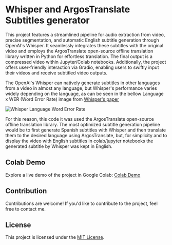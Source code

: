# Whisper and ArgosTranslate Subtitles generator
This project features a streamlined pipeline for audio extraction from video, precise segmentation, and automatic English subtitle generation through OpenAI's Whisper. It seamlessly integrates these subtitles with the original video and employs the ArgosTranslate open-source offline translation library written in Python for effortless translation. The final output is a compressed video within Jupyter/Colab notebooks. Additionally, the project offers user-friendly interaction via Gradio, enabling users to swiftly input their videos and receive subtitled video outputs.

The OpenAI's Whisper can natively generate subtitles in other languages from a video in almost any language, but Whisper's performance varies widely depending on the language, as can be seen in the bellow Language x WER (Word Error Rate) image from [Whisper's paper](https://arxiv.org/abs/2212.04356) 

![Whisper Language Word Error Rate](https://raw.githubusercontent.com/openai/whisper/main/language-breakdown.svg)

For this reason, this code it was used the ArgosTranslate open-source offline translation library. The most optimized subtitle generation pipeline would be to first generate Spanish subtitles with Whisper and then translate them to the desired language using ArgosTranslate, but, for simplicity and to display the video with English subtitles in colab/jupyter notebooks the generated subtitle by Whisper was kept in English.


## Colab Demo

Explore a live demo of the project in Google Colab: [Colab Demo](https://colab.research.google.com/drive/1lXn_ZzV188FhNImboUA8HyG9CwU6iM7G?usp=sharing)

## Contribution

Contributions are welcome! If you'd like to contribute to the project, feel free to contact me.

## License

This project is licensed under the [MIT License](LICENSE).
